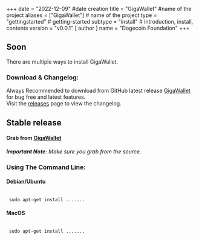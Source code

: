 +++
date = "2022-12-09" #date creation
title = "GigaWallet" #name of the project
aliases = ["GigaWallet"] # name of the project
type = "gettingstarted" # getting-started
subtype = "install" # introduction, install, contents
version = "v0.0.1"
[ author ]
  name = "Dogecoin Foundation"
+++
<h2 id="quick-start">Soon</h2>
<p>There are multiple ways to install GigaWallet.</p>
<h3 id="download--changelog">Download &amp; Changelog:</h3>
<p>Always Recommended to download from GitHub latest release <a href="https://github.com/dogecoinfoundation/gigawallet">GigaWallet</a> for bug free and latest features.<br>
Visit the <a href="https://github.com/dogecoinfoundation/gigawallet/releases">releases</a> page to view the changelog.<br>
</p>
<h2 id="stable-release">Stable release</h2>
<h4 id="grab-from-jsdelivr-cdn">Grab from <a href="https://github.com/dogecoinfoundation/gigawallet">GigaWallet</a></h4>
<p><em><strong>Important Note</strong>: Make sure you grab from the source.</em></p>
<h3 id="using-the-command-line">Using The Command Line:</h3>

<h4 id="via-npm">Debian/Ubuntu</h4>

<pre>
<code class="language-bash" data-prismjs-copy="Copy">
 sudo apt-get install .......</code>
</pre>

<h4 id="via-npm">MacOS</h4>
<pre>
<code class="language-bash" data-prismjs-copy="Copy">
 sudo apt-get install .......</code>
</pre>
